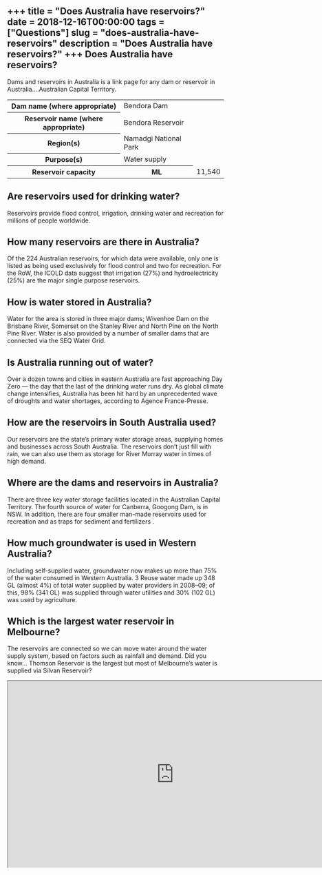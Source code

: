 +++
title = "Does Australia have reservoirs?"
date = 2018-12-16T00:00:00
tags = ["Questions"]
slug = "does-australia-have-reservoirs"
description = "Does Australia have reservoirs?"
+++
Does Australia have reservoirs?
-------------------------------

Dams and reservoirs in Australia is a link page for any dam or reservoir in Australia….Australian Capital Territory.

<table><tr><th>Dam name (where appropriate)</th><td>Bendora Dam</td></tr><tr><th>Reservoir name (where appropriate)</th><td>Bendora Reservoir</td></tr><tr><th>Region(s)</th><td>Namadgi National Park</td></tr><tr><th>Purpose(s)</th><td>Water supply</td></tr><tr><th>Reservoir capacity</th><th>ML</th><td>11,540</td></tr></table>

Are reservoirs used for drinking water?
---------------------------------------

Reservoirs provide flood control, irrigation, drinking water and recreation for millions of people worldwide.

How many reservoirs are there in Australia?
-------------------------------------------

Of the 224 Australian reservoirs, for which data were available, only one is listed as being used exclusively for flood control and two for recreation. For the RoW, the ICOLD data suggest that irrigation (27%) and hydroelectricity (25%) are the major single purpose reservoirs.

How is water stored in Australia?
---------------------------------

Water for the area is stored in three major dams; Wivenhoe Dam on the Brisbane River, Somerset on the Stanley River and North Pine on the North Pine River. Water is also provided by a number of smaller dams that are connected via the SEQ Water Grid.

Is Australia running out of water?
----------------------------------

Over a dozen towns and cities in eastern Australia are fast approaching Day Zero — the day that the last of the drinking water runs dry. As global climate change intensifies, Australia has been hit hard by an unprecedented wave of droughts and water shortages, according to Agence France-Presse.

How are the reservoirs in South Australia used?
-----------------------------------------------

Our reservoirs are the state’s primary water storage areas, supplying homes and businesses across South Australia. The reservoirs don’t just fill with rain, we can also use them as storage for River Murray water in times of high demand.

Where are the dams and reservoirs in Australia?
-----------------------------------------------

There are three key water storage facilities located in the Australian Capital Territory. The fourth source of water for Canberra, Googong Dam, is in NSW. In addition, there are four smaller man-made reservoirs used for recreation and as traps for sediment and fertilizers .

How much groundwater is used in Western Australia?
--------------------------------------------------

Including self-supplied water, groundwater now makes up more than 75% of the water consumed in Western Australia. 3 Reuse water made up 348 GL (almost 4%) of total water supplied by water providers in 2008–09; of this, 98% (341 GL) was supplied through water utilities and 30% (102 GL) was used by agriculture.

Which is the largest water reservoir in Melbourne?
--------------------------------------------------

The reservoirs are connected so we can move water around the water supply system, based on factors such as rainfall and demand. Did you know… Thomson Reservoir is the largest but most of Melbourne’s water is supplied via Silvan Reservoir?

<iframe allow="accelerometer; autoplay; clipboard-write; encrypted-media; gyroscope; picture-in-picture" allowfullscreen="" class="__youtube_prefs__  epyt-is-override  no-lazyload" data-no-lazy="1" data-origheight="433" data-origwidth="770" data-skipgform_ajax_framebjll="" height="433" id="_ytid_16620" loading="lazy" src="https://www.youtube.com/embed/2JIOZxTVpzs?enablejsapi=1&autoplay=0&cc_load_policy=0&cc_lang_pref=&iv_load_policy=1&loop=0&modestbranding=0&rel=1&fs=1&playsinline=0&autohide=2&theme=dark&color=red&controls=1&" title="YouTube player" width="770"></iframe>